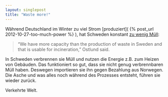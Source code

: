 ```yaml
---
layout: singlepost
title: "Waste more!"
---
```


Während Deutschland im Winter zu viel Strom [produziert]( {% post_url 2012-10-27-too-much-power %} ), hat Schweden konstant [zu wenig Müll](http://www.pri.org/stories/science/environment/swedes-import-trash-to-power-the-nation-10428.html):

> “We have more capacity than the production of waste in Sweden and that is usable for incineration,” Ostlund said.

In Schweden verbrennen sie Müll und nutzen die Energie z.B. zum Heizen von Gebäuden. Das funktioniert so gut, dass sie nicht genug verbrennbaren Müll haben. Deswegen importieren sie ihn gegen Bezahlung aus Norwegen. Die Asche und was alles noch während des Prozesses entsteht, führen sie wieder zurück.

Verkehrte Welt.